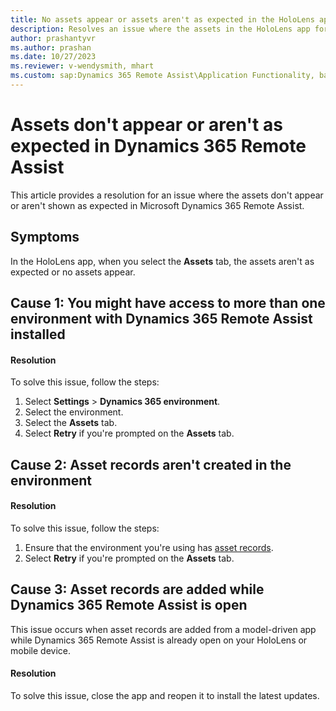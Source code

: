 ```yaml
---
title: No assets appear or assets aren't as expected in the HoloLens app
description: Resolves an issue where the assets in the HoloLens app for Microsoft Dynamics 365 Remote Assist aren't as expected or don't appear.
author: prashantyvr
ms.author: prashan
ms.date: 10/27/2023
ms.reviewer: v-wendysmith, mhart
ms.custom: sap:Dynamics 365 Remote Assist\Application Functionality, bap-template
---
```

# Assets don't appear or aren't as expected in Dynamics 365 Remote Assist

This article provides a resolution for an issue where the assets don't appear or aren't shown as expected in Microsoft Dynamics 365 Remote Assist.

## Symptoms

In the HoloLens app, when you select the **Assets** tab, the assets aren't as expected or no assets appear.

## Cause 1: You might have access to more than one environment with Dynamics 365 Remote Assist installed

#### Resolution

To solve this issue, follow the steps:

1. Select **Settings** > **Dynamics 365 environment**.
1. Select the environment.
1. Select the **Assets** tab.
1. Select **Retry** if you're prompted on the **Assets** tab.

## Cause 2: Asset records aren't created in the environment

#### Resolution

To solve this issue, follow the steps:

1. Ensure that the environment you're using has [asset records](/dynamics365/mixed-reality/remote-assist/asset-capture-create-asset).
2. Select **Retry** if you're prompted on the **Assets** tab.

## Cause 3: Asset records are added while Dynamics 365 Remote Assist is open

This issue occurs when asset records are added from a model-driven app while Dynamics 365 Remote Assist is already open on your HoloLens or mobile device.

#### Resolution

To solve this issue, close the app and reopen it to install the latest updates.
